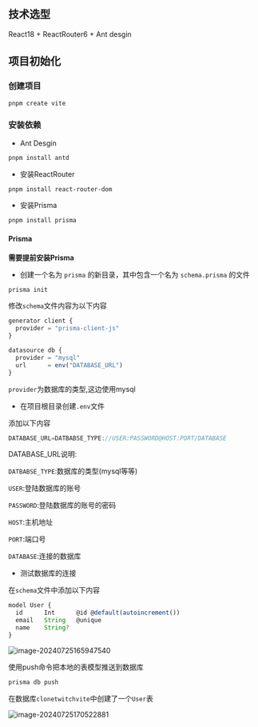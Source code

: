 ## 技术选型

React18 + ReactRouter6 + Ant desgin

## 项目初始化

### 创建项目

```bash
pnpm create vite
```

### 安装依赖

- Ant Desgin

```bash
pnpm install antd
```

- 安装ReactRouter

```bash
pnpm install react-router-dom
```

- 安装Prisma

```bash
pnpm install prisma
```

  #### Prisma

**需要提前安装Prisma**

- 创建一个名为 `prisma` 的新目录，其中包含一个名为 `schema.prisma` 的文件

```bash
prisma init
```

修改`schema`文件内容为以下内容

```js
generator client {
  provider = "prisma-client-js"
}

datasource db {
  provider = "mysql"
  url      = env("DATABASE_URL")
}
```

`provider`为数据库的类型,这边使用mysql

- 在项目根目录创建`.env`文件

添加以下内容

```javascript
DATABASE_URL=DATBABSE_TYPE://USER:PASSWORD@HOST:PORT/DATABASE
```

DATABASE_URL说明:

`DATBABSE_TYPE`:数据库的类型(mysql等等)

`USER`:登陆数据库的账号

`PASSWORD`:登陆数据库的账号的密码

`HOST`:主机地址

`PORT`:端口号

`DATABASE`:连接的数据库

- 测试数据库的连接

在`schema`文件中添加以下内容

```javascript
model User {
  id      Int      @id @default(autoincrement())
  email   String   @unique
  name    String?
}
```

![image-20240725165947540](https://bing-wu-doc-1318477772.cos.ap-nanjing.myqcloud.com/typora/image-20240725165947540.png?imageSlim)

使用push命令把本地的表模型推送到数据库

```bash
prisma db push
```

在数据库`clonetwitchvite`中创建了一个`User`表

![image-20240725170522881](https://bing-wu-doc-1318477772.cos.ap-nanjing.myqcloud.com/typora/image-20240725170522881.png?imageSlim)
